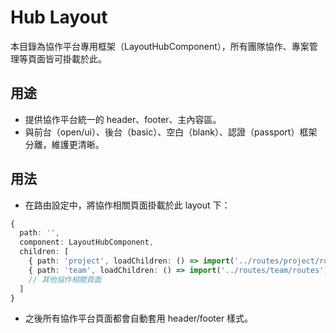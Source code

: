 # Hub Layout

本目錄為協作平台專用框架（LayoutHubComponent），所有團隊協作、專案管理等頁面皆可掛載於此。

## 用途
- 提供協作平台統一的 header、footer、主內容區。
- 與前台（open/ui）、後台（basic）、空白（blank）、認證（passport）框架分離，維護更清晰。

## 用法
- 在路由設定中，將協作相關頁面掛載於此 layout 下：

```typescript
{
  path: '',
  component: LayoutHubComponent,
  children: [
    { path: 'project', loadChildren: () => import('../routes/project/routes').then(m => m.routes) },
    { path: 'team', loadChildren: () => import('../routes/team/routes').then(m => m.routes) }
    // 其他協作相關頁面
  ]
}
```

- 之後所有協作平台頁面都會自動套用 header/footer 樣式。
